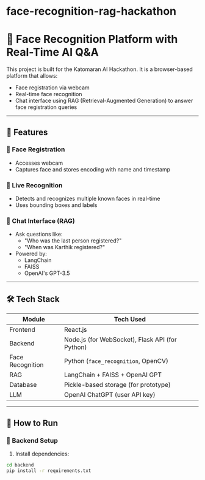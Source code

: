 # face-recognition-rag-hackathon
# 🧠 Face Recognition Platform with Real-Time AI Q&A

This project is built for the Katomaran AI Hackathon. It is a browser-based platform that allows:
- Face registration via webcam
- Real-time face recognition
- Chat interface using RAG (Retrieval-Augmented Generation) to answer face registration queries

---

## 📌 Features

### 👤 Face Registration
- Accesses webcam
- Captures face and stores encoding with name and timestamp

### 🎥 Live Recognition
- Detects and recognizes multiple known faces in real-time
- Uses bounding boxes and labels

### 💬 Chat Interface (RAG)
- Ask questions like:
  - "Who was the last person registered?"
  - "When was Karthik registered?"
- Powered by:
  - LangChain
  - FAISS
  - OpenAI's GPT-3.5

---

## 🛠️ Tech Stack

| Module         | Tech Used                     |
|----------------|-------------------------------|
| Frontend       | React.js                      |
| Backend        | Node.js (for WebSocket), Flask API (for Python) |
| Face Recognition | Python (`face_recognition`, OpenCV) |
| RAG            | LangChain + FAISS + OpenAI GPT |
| Database       | Pickle-based storage (for prototype) |
| LLM            | OpenAI ChatGPT (user API key) |

---

## 🚀 How to Run

### 🔧 Backend Setup

1. Install dependencies:
```bash
cd backend
pip install -r requirements.txt
